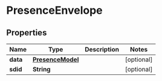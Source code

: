 
# PresenceEnvelope

## Properties
Name | Type | Description | Notes
------------ | ------------- | ------------- | -------------
**data** | [**PresenceModel**](PresenceModel.md) |  |  [optional]
**sdid** | **String** |  |  [optional]



